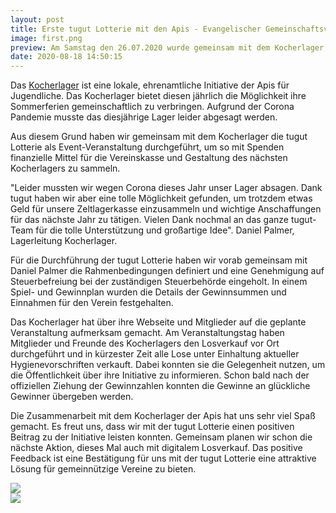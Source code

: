 ```yaml
---
layout: post
title: Erste tugut Lotterie mit den Apis - Evangelischer Gemeinschaftsverband Württemberg e.V.
image: first.png
preview: Am Samstag den 26.07.2020 wurde gemeinsam mit dem Kocherlager, einem Zweig des Evangelischen Gemeinschaftsverbands Baden-Württembergs, die erste tugut Lotterie durchgeführt.
date: 2020-08-18 14:50:15
---
```


Das [Kocherlager](https://www.kocherlager.de) ist eine lokale, ehrenamtliche Initiative der Apis für Jugendliche. Das Kocherlager bietet diesen jährlich die Möglichkeit ihre Sommerferien gemeinschaftlich zu verbringen. Aufgrund der Corona Pandemie musste das diesjährige Lager leider abgesagt werden.  
 
Aus diesem Grund haben wir gemeinsam mit dem Kocherlager die tugut Lotterie als Event-Veranstaltung durchgeführt, um so mit Spenden finanzielle Mittel für die Vereinskasse und Gestaltung des nächsten Kocherlagers zu sammeln.   
 
"Leider mussten wir wegen Corona dieses Jahr unser Lager absagen. Dank tugut haben wir aber eine tolle Möglichkeit gefunden, um trotzdem etwas Geld für unsere Zeltlagerkasse einzusammeln und wichtige Anschaffungen für das nächste Jahr zu tätigen. Vielen Dank nochmal an das ganze tugut-Team für die tolle Unterstützung und großartige Idee". Daniel Palmer, Lagerleitung Kocherlager. 
 
Für die Durchführung der tugut Lotterie haben wir vorab gemeinsam mit Daniel Palmer die Rahmenbedingungen definiert und eine Genehmigung auf Steuerbefreiung bei der zuständigen Steuerbehörde eingeholt. In einem Spiel- und Gewinnplan wurden die Details der Gewinnsummen und Einnahmen für den Verein festgehalten.  
 
Das Kocherlager hat über ihre Webseite und Mitglieder auf die geplante Veranstaltung aufmerksam gemacht. Am Veranstaltungstag haben Mitglieder und Freunde des Kocherlagers den Losverkauf vor Ort durchgeführt und in kürzester Zeit alle Lose unter Einhaltung aktueller Hygienevorschriften verkauft. Dabei konnten sie die Gelegenheit nutzen, um die Öffentlichkeit über ihre Initiative zu informieren. Schon bald nach der offiziellen Ziehung der Gewinnzahlen konnten die Gewinne an glückliche Gewinner übergeben werden.  
 
Die Zusammenarbeit mit dem Kocherlager der Apis hat uns sehr viel Spaß gemacht. Es freut uns, dass wir mit der tugut Lotterie einen positiven Beitrag zu der Initiative leisten konnten. Gemeinsam planen wir schon die nächste Aktion, dieses Mal auch mit digitalem Losverkauf. Das positive Feedback ist eine Bestätigung für uns mit der tugut Lotterie eine attraktive Lösung für gemeinnützige Vereine zu bieten.

<div class="post-image">
    <img src="{{ site.url }}{{ site.baseurl }}/assets/posts/first_3.png"/>
</div>

<div class="post-image">
    <img src="{{ site.url }}{{ site.baseurl }}/assets/posts/first_2.png"/>
</div>

